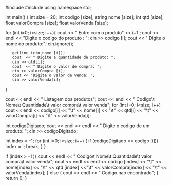 #include <iostream>
#include <string>
using namespace std;

int main()
{
   int size = 20;
   int codigo [size];
   string nome [size];
   int qtd [size];
   float valorCompra [size];
   float valorVenda [size];
   
   for (int i=0; i<size; i++){
       cout << " Entre com o produto" << i+1 ;
       cout << endl <<  "Digite o codigo do produto : ";
       cin >> codigo [i];
       cout << " Digite o nome do produto:";
       cin.ignore();
       
       getline (cin,nome [i]);
       cout  << " Digite a quantidade de produto: ";
       cin >> qtd[i];
       cout  << " Digite o valor de compra: ";
       cin >> valorCompra [i];
       cout << "Digite o valor de venda: ";
       cin >> valorVenda[i];
   }
   
   cout << endl << " Listagem dos produtos";
   cout << endl << " Codigo\t Nome\t Quantidade\t valor compra\t valor venda";
   for (int i=0; i<size; i++)
   cout << endl << codigo[i] << "\t" << nome[i] << "\t" << qtd[i] << "\t" << valorCompra[i] <<
   "\t" << valorVenda[i];


int codigoDigitado;
cout << endl << endl << " Digite o codigo de um produto: ";
cin >> codigoDigitado;

int index = -1;
 for (int i=0; i<size; i++) {
    if (codigoDigitado == codigo [i]){
        index = i;
        break;
    }
 }
 
 if (index > -1 ){
     cout << endl << " Codigo\t Nome\t Quantidade\t valor compra\t valor venda";
     cout << endl << endl << codigo [index] << "\t" << nome[index] << "\t" << qtd [index] <<"\t" << valorCompra[index] << "\t" << valorVenda[index];
 } else {
     cout << endl << " Codigo nao encontrado";
 }
    return 0;
}
